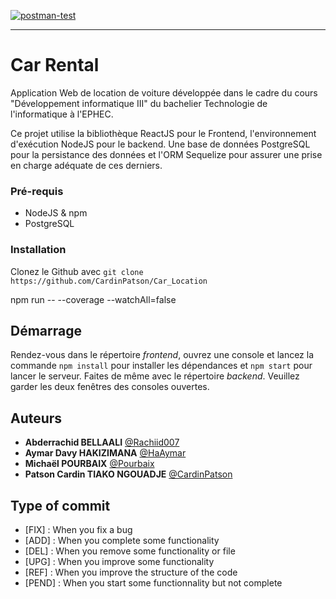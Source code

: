 [![postman-test](https://github.com/CardinPatson/Car_Location/actions/workflows/integration-test.yml/badge.svg?branch=master)](https://github.com/CardinPatson/Car_Location/actions/workflows/integration-test.yml)

---

# Car Rental

Application Web de location de voiture développée dans le cadre du cours
"Développement informatique III" du bachelier Technologie de l'informatique à
l'EPHEC.

Ce projet utilise la bibliothèque ReactJS pour le Frontend, l'environnement
d'exécution NodeJS pour le backend. Une base de données PostgreSQL pour la
persistance des données et l'ORM Sequelize pour assurer une prise en charge
adéquate de ces derniers.

### Pré-requis

- NodeJS & npm
- PostgreSQL

### Installation

Clonez le Github avec `git clone https://github.com/CardinPatson/Car_Location`

npm run -- --coverage --watchAll=false

## Démarrage

Rendez-vous dans le répertoire _frontend_, ouvrez une console et lancez la
commande `npm install` pour installer les dépendances et `npm start` pour lancer
le serveur. Faites de même avec le répertoire _backend_. Veuillez garder les
deux fenêtres des consoles ouvertes.

## Auteurs

- **Abderrachid BELLAALI** [@Rachiid007](https://github.com/Rachiid007)
- **Aymar Davy HAKIZIMANA** [@HaAymar](https://github.com/HaAymar)
- **Michaël POURBAIX** [@Pourbaix](https://github.com/Pourbaix)
- **Patson Cardin TIAKO NGOUADJE**
  [@CardinPatson ](https://github.com/CardinPatson)

## Type of commit

- [FIX] : When you fix a bug
- [ADD] : When you complete some functionality
- [DEL] : When you remove some functionality or file
- [UPG] : When you improve some functionality
- [REF] : When you improve the structure of the code
- [PEND] : When you start some functionnality but not complete
